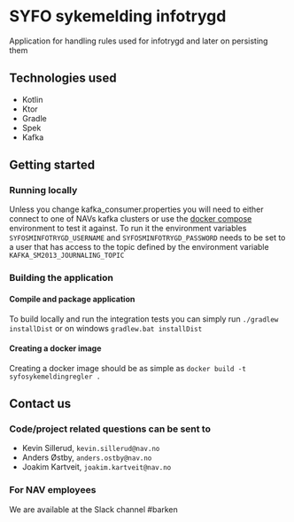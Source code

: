 # SYFO sykemelding infotrygd
Application for handling rules used for infotrygd and later on persisting them

## Technologies used
* Kotlin
* Ktor
* Gradle
* Spek
* Kafka

## Getting started
### Running locally
Unless you change kafka_consumer.properties you will need to either connect to one of NAVs kafka clusters or use the
[docker compose](https://github.com/navikt/navkafka-docker-compose) environment to test it against. To run it the
environment variables `SYFOSMINFOTRYGD_USERNAME` and `SYFOSMINFOTRYGD_PASSWORD` needs to be set to
a user that has access to the topic defined by the environment variable `KAFKA_SM2013_JOURNALING_TOPIC`


### Building the application
#### Compile and package application
To build locally and run the integration tests you can simply run `./gradlew installDist` or  on windows 
`gradlew.bat installDist`

#### Creating a docker image
Creating a docker image should be as simple as `docker build -t syfosykemeldingregler .`


## Contact us
### Code/project related questions can be sent to
* Kevin Sillerud, `kevin.sillerud@nav.no`
* Anders Østby, `anders.ostby@nav.no`
* Joakim Kartveit, `joakim.kartveit@nav.no`

### For NAV employees
We are available at the Slack channel #barken
